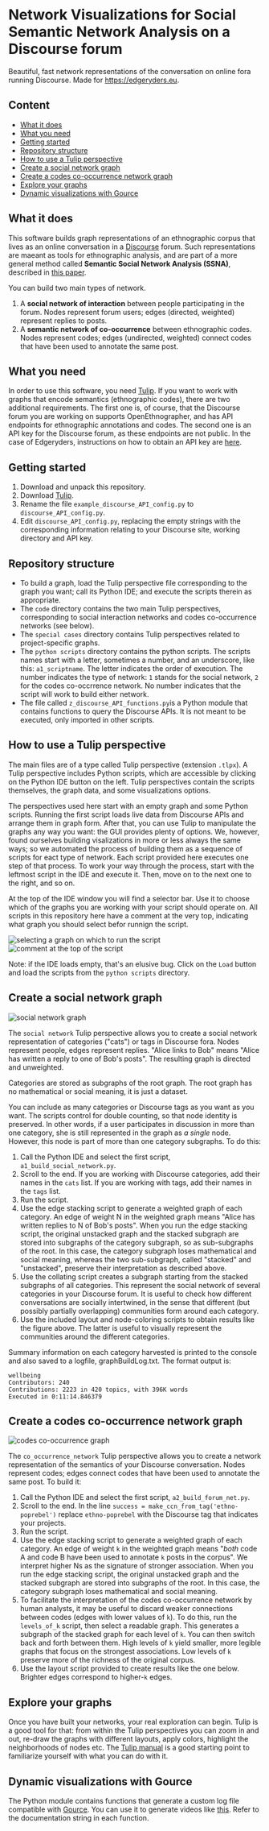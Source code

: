 # Network Visualizations for Social Semantic Network Analysis on a Discourse forum


Beautiful, fast network representations of the conversation on online fora running Discourse. Made for https://edgeryders.eu. 

##  Content

* [What it does](#heading--what-does)
* [What you need](#heading--what-need)
* [Getting started](#heading--getting-started)
* [Repository structure](#heading--repo-structure)
* [How to use a Tulip perspective](#heading--use-perspective)
* [Create a social network graph](#heading--create-social-network)
* [Create a codes co-occurrence network graph](#heading--create-codes-network)
* [Explore your graphs](#heading--explore-graphs)
* [Dynamic visualizations with Gource](#heading--gource)


## <h2 id="heading--what-does">What it does</h2>

This software builds graph representations of an ethnographic corpus that lives as an online conversation in a [Discourse](https://discourse.org) forum. Such representations are maeant as tools for ethnographic analysis, and are part of a more general method called **Semantic Social Network Analysis (SSNA)**, described in [this paper](https://doi.org/10.1177%2F1525822X20908236). 

You can build two main types of network. 

1. A **social network of interaction** between people participating in the forum. Nodes represent forum users; edges (directed, weighted) represent replies to posts.
2. A **semantic network of co-occurrence** between ethnographic codes. Nodes represent codes; edges (undirected, weighted) connect codes that have been used to annotate the same post. 


## <h2 id="heading--what-need">What you need</h2>

In order to use this software, you need [Tulip](https://tulip.labri.fr/TulipDrupal/). If you want to work with graphs that encode semantics (ethnographic codes), there are two additional requirements. The first one is, of course, that the Discourse forum you are working on supports OpenEthnographer, and has API endpoints for ethnographic annotations and codes. The second one is an API key for the Discourse forum, as these endpoints are not public. In the case of Edgeryders, instructions on how to obtain an API key are [here](https://edgeryders.eu/t/using-the-edgeryders-eu-apis/7904).  

## <h2 id="heading--getting-started">Getting started</h2>

1. Download and unpack this repository. 
2. Download [Tulip](https://tulip.labri.fr/TulipDrupal/).
3. Rename the file `example_discourse_API_config.py` to `discourse_API_config.py`. 
4. Edit `discourse_API_config.py`, replacing the empty strings with the corresponding information relating to your Discourse site, working directory and API key. 


## <h2 id="heading--repo-structure">Repository structure</h2>

* To build a graph, load the Tulip perspective file corresponding to the graph you want; call its Python IDE; and execute the scripts therein as appropriate. 
* The `code` directory contains the two main Tulip perspectives, corresponding to social interaction networks and codes co-occurrence networks (see below).
* The `special cases` directory contains Tulip perspectives related to project-specific graphs. 
* The `python scripts` directory contains the python scripts. The scripts names start with a letter, sometimes a number, and an underscore, like this: `a1_scriptname`. The letter indicates the order of execution. The number indicates the type of network: `1` stands for the social network, `2` for the codes co-occrrence network. No number indicates that the script will work to build either network. 
* The file called `z_discourse_API_functions.py`is a Python module that contains functions to query the Discourse APIs. It is not meant to be executed, only imported in other scripts.


## <h2 id="heading--use-perspective">How to use a Tulip perspective</h2>

The main files are of a type called Tulip perspective (extension `.tlpx`). A Tulip perspective includes Python scripts, which are accessible by clicking on the Python IDE button on the left. Tulip perspectives contain the scripts themselves, the graph data, and some visualizations options. 

The perspectives used here start with an empty graph and some Python scripts. Running the first script loads live data from Discourse APIs and arrange them in graph form. After that, you can use Tulip to manipulate the graphs any way you want: the GUI provides plenty of options. We, however, found ourselves building visalizations in more or less always the same ways; so we automated the process of building them as a sequence of scripts for eact type of network. Each script provided here executes one step of that process. To work your way through the process, start with the leftmost script in the IDE and execute it. Then, move on to the next one to the right, and so on. 

At the top of the IDE window you will find a selector bar. Use it to choose which of the graphs you are working with your script should operate on. All scripts in this repository here have a comment at the very top, indicating what graph you should select befor runnign the script.

![selecting a graph on which to run the script](https://github.com/edgeryders/network-viz-for-ssna/blob/master/pictures/graph_select_bar.jpg)
![comment at the top of the script](https://github.com/edgeryders/network-viz-for-ssna/blob/master/pictures/comment_top.jpg)

Note: if the IDE loads empty, that's an elusive bug. Click on the `Load` button and load the scripts from the `python scripts` directory.

## <h2 id="heading--create-social-network">Create a social network graph</h2>

![social network graph](https://github.com/edgeryders/network-viz-for-ssna/blob/master/pictures/social_network_3_categories.png)

The `social network` Tulip perspective allows you to create a social network representation of categories ("cats") or tags in Discourse fora. Nodes represent people, edges represent replies. "Alice links to Bob" means "Alice has written a reply to one of Bob's posts". The resulting graph is directed and unweighted.

Categories are stored as subgraphs of the root graph. The root graph has no mathematical or social meaning, it is just a dataset. 

You can include as many categories or Discourse tags as you want as you want. The scripts control for double counting, so that node identity is preserved. In other words, if a user participates in discussion in more than one category, she is still represented in the graph as *a single* node. However, this node is part of more than one category subgraphs. To do this:

1. Call the Python IDE and select the first script, `a1_build_social_network.py`. 
2. Scroll to the end. If you are working with Discourse categories, add their names in the `cats` list. If you are working with tags, add their names in the `tags` list. 
3. Run the script.
4. Use the edge stacking script to generate a weighted graph of each category. An edge of weight N in the weighted graph means "Alice has written replies to N of Bob's posts". When you run the edge stacking script, the original unstacked graph and the stacked subgraph are stored into subgraphs of the category subgraph, so as sub-subgraphs of the root. In this case, the category subgraph loses mathematical and social meaning, whereas the two sub-subgraph, called "stacked" and "unstacked", preserve their interpretation as described above. 
5. Use the collating script creates a subgraph starting from the stacked subgraphs of all categories. This represent the social network of several categories in your Discourse forum. It is useful to check how different conversations are socially intertwined, in the sense that different (but possibly partially overlapping) communities form around each category. 
6. Use the included layout and node-coloring scripts to obtain results like the figure above. The latter is useful to visually represent the communities around the different categories. 

Summary information on each category harvested is printed to the console and also saved to a logfile, graphBuildLog.txt. The format output is:

	wellbeing
	Contributors: 240
	Contributions: 2223 in 420 topics, with 396K words
	Executed in 0:11:14.846379

## <h2 id="heading--create-codes-network">Create a codes co-occurrence network graph</h2>

![codes co-occurrence graph](https://github.com/edgeryders/network-viz-for-ssna/blob/master/pictures/codes_co-occurrence_network.png)

The `co_occurrence_network` Tulip perspective allows you to create a network representation of the semantics of your Discourse conversation. Nodes represent codes; edges connect codes that have been used to annotate the same post. To build it:

1. Call the Python IDE and select the first script, `a2_build_forum_net.py`. 
2. Scroll to the end. In the line `success = make_ccn_from_tag('ethno-poprebel')` replace `ethno-poprebel` with the Discourse tag that indicates your projects.
3. Run the script. 
4. Use the edge stacking script to generate a weighted graph of each category. An edge of weight `k` in the weighted graph means "*both* code A and code B have been used to annotate `k` posts in the corpus". We interpret higher Ns as the signature of stronger association. When you run the edge stacking script, the original unstacked graph and the stacked subgraph are stored into subgraphs of the root. In this case, the category subgraph loses mathematical and social meaning. 
5. To facilitate the interpretation of the codes co-occurrence network by human analysts, it may be useful to discard weaker connections between codes (edges with lower values of `k`). To do this, run the `levels_of_k` script, then select a readable graph. This generates a subgraph of the stacked graph for each level of `k`. You can then switch back and forth between them. High levels of `k` yield smaller, more legible graphs that focus on the strongest associations. Low levels of `k` preserve more of the richness of the original corpus.
5. Use the layout script provided to create results like the one below. Brighter edges correspond to higher-`k` edges. 

## <h2 id="heading--explore-graphs">Explore your graphs</h2>

Once you have built your networks, your real exploration can begin. Tulip is a good tool for that: from within the Tulip perspectives you can zoom in and out, re-draw the graphs with different layouts, apply colors, highlight the neighborhoods of nodes etc. The [Tulip manual](https://tulip.labri.fr/Documentation/current/tulip-user/html/gui.html) is a good starting point to familiarize yourself with what you can do with it.



## <h2 id="heading--gource">Dynamic visualizations with Gource</h2>

The Python module contains functions that generate a custom log file compatible with [Gource](https://gource.io). You can use it to generate videos like [this](https://youtu.be/xH54IQ5blMQ). Refer to the documentation string in each function. 




